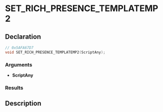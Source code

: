 # SET_RICH_PRESENCE_TEMPLATEMP2

## Declaration
```cpp
// 0x5AFA67D7
void SET_RICH_PRESENCE_TEMPLATEMP2(ScriptAny);
```

### Arguments
- **ScriptAny**

### Results

## Description
